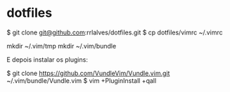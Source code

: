 # dotfiles

$ git clone git@github.com:rrlalves/dotfiles.git
$ cp dotfiles/vimrc ~/.vimrc

mkdir ~/.vim/tmp
mkdir ~/.vim/bundle

E depois instalar os plugins:

$ git clone https://github.com/VundleVim/Vundle.vim.git ~/.vim/bundle/Vundle.vim
$ vim +PluginInstall +qall

